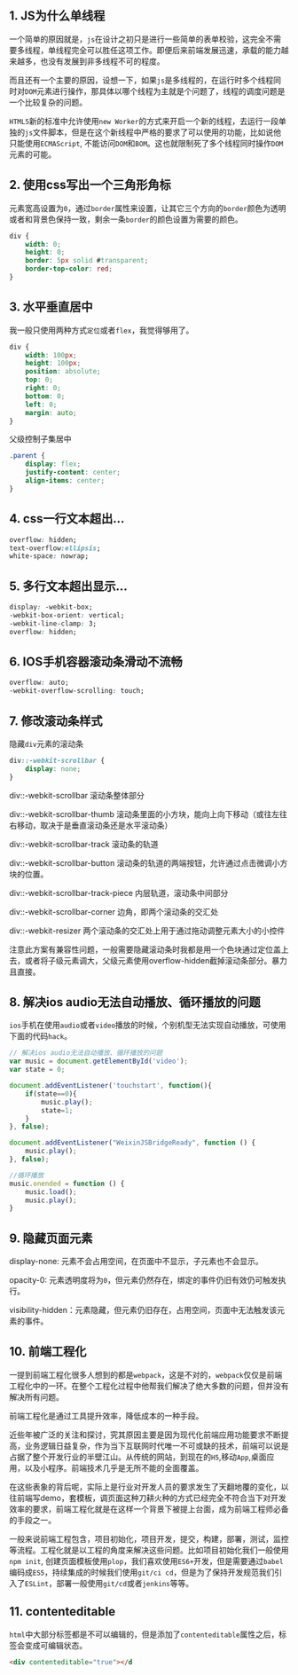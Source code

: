 ## 1. JS为什么单线程

一个简单的原因就是，```js```在设计之初只是进行一些简单的表单校验，这完全不需要多线程，单线程完全可以胜任这项工作。即便后来前端发展迅速，承载的能力越来越多，也没有发展到非多线程不可的程度。

而且还有一个主要的原因，设想一下，如果```js```是多线程的，在运行时多个线程同时对```DOM```元素进行操作，那具体以哪个线程为主就是个问题了，线程的调度问题是一个比较复杂的问题。

```HTML5```新的标准中允许使用```new Worker```的方式来开启一个新的线程，去运行一段单独的```js```文件脚本，但是在这个新线程中严格的要求了可以使用的功能，比如说他只能使用```ECMAScript```, 不能访问```DOM```和```BOM```。这也就限制死了多个线程同时操作```DOM```元素的可能。

## 2. 使用css写出一个三角形角标

元素宽高设置为```0```，通过```border```属性来设置，让其它三个方向的```border```颜色为透明或者和背景色保持一致，剩余一条```border```的颜色设置为需要的颜色。

```css
div {
    width: 0;
    height: 0;
    border: 5px solid #transparent;
    border-top-color: red;
}
```

## 3. 水平垂直居中

我一般只使用两种方式```定位```或者```flex```，我觉得够用了。

```css
div {
    width: 100px;
    height: 100px;
    position: absolute;
    top: 0;
    right: 0;
    bottom: 0;
    left: 0;
    margin: auto;
}
```

父级控制子集居中

```css
.parent {
    display: flex;
    justify-content: center;
    align-items: center;
}
```

## 4. css一行文本超出...

```css
overflow: hidden;
text-overflow:ellipsis;
white-space: nowrap;
```

## 5. 多行文本超出显示...

```css
display: -webkit-box;
-webkit-box-orient: vertical;
-webkit-line-clamp: 3;
overflow: hidden;
```

## 6. IOS手机容器滚动条滑动不流畅

```css
overflow: auto;
-webkit-overflow-scrolling: touch;
```

## 7. 修改滚动条样式

隐藏```div```元素的滚动条

```css
div::-webkit-scrollbar {
    display: none;
}
```

div::-webkit-scrollbar 滚动条整体部分

div::-webkit-scrollbar-thumb  滚动条里面的小方块，能向上向下移动（或往左往右移动，取决于是垂直滚动条还是水平滚动条）

div::-webkit-scrollbar-track  滚动条的轨道

div::-webkit-scrollbar-button 滚动条的轨道的两端按钮，允许通过点击微调小方块的位置。

div::-webkit-scrollbar-track-piece 内层轨道，滚动条中间部分

div::-webkit-scrollbar-corner 边角，即两个滚动条的交汇处

div::-webkit-resizer 两个滚动条的交汇处上用于通过拖动调整元素大小的小控件

注意此方案有兼容性问题，一般需要隐藏滚动条时我都是用一个色块通过定位盖上去，或者将子级元素调大，父级元素使用overflow-hidden截掉滚动条部分。暴力且直接。



## 8. 解决ios audio无法自动播放、循环播放的问题

```ios```手机在使用```audio```或者```video```播放的时候，个别机型无法实现自动播放，可使用下面的代码```hack```。

```js
// 解决ios audio无法自动播放、循环播放的问题
var music = document.getElementById('video');
var state = 0;

document.addEventListener('touchstart', function(){
    if(state==0){
        music.play();
        state=1;
    }
}, false);

document.addEventListener("WeixinJSBridgeReady", function () {
    music.play();
}, false);

//循环播放
music.onended = function () {
    music.load();
    music.play();
}
```

## 9. 隐藏页面元素

display-none: 元素不会占用空间，在页面中不显示，子元素也不会显示。

opacity-0: 元素透明度将为```0```，但元素仍然存在，绑定的事件仍旧有效仍可触发执行。

visibility-hidden：元素隐藏，但元素仍旧存在，占用空间，页面中无法触发该元素的事件。

## 10. 前端工程化

一提到前端工程化很多人想到的都是```webpack```，这是不对的，```webpack```仅仅是前端工程化中的一环。在整个工程化过程中他帮我们解决了绝大多数的问题，但并没有解决所有问题。

前端工程化是通过工具提升效率，降低成本的一种手段。

近些年被广泛的关注和探讨，究其原因主要是因为现代化前端应用功能要求不断提高，业务逻辑日益复杂，作为当下互联网时代唯一不可或缺的技术，前端可以说是占据了整个开发行业的半壁江山。从传统的网站，到现在的```H5```,移动```App```,桌面应用，以及小程序。前端技术几乎是无所不能的全面覆盖。

在这些表象的背后呢，实际上是行业对开发人员的要求发生了天翻地覆的变化，以往前端写demo，套模板，调页面这种刀耕火种的方式已经完全不符合当下对开发效率的要求，前端工程化就是在这样一个背景下被提上台面，成为前端工程师必备的手段之一。

一般来说前端工程包含，项目初始化，项目开发，提交，构建，部署，测试，监控等流程。工程化就是以工程的角度来解决这些问题。比如项目初始化我们一般使用```npm init```, 创建页面模板使用```plop```，我们喜欢使用```ES6+```开发，但是需要通过```babel```编码成```ES5```，持续集成的时候我们使用```git/ci cd```，但是为了保持开发规范我们引入了```ESLint```，部署一般使用```git/cd```或者```jenkins```等等。

## 11. contenteditable

```html```中大部分标签都是不可以编辑的，但是添加了```contenteditable```属性之后，标签会变成可编辑状态。

```html
<div contenteditable="true"></d